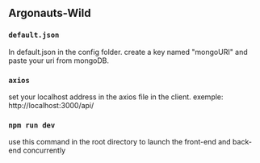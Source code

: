 

## Argonauts-Wild

### `default.json`

In default.json in the config folder. create a key named "mongoURI" and paste your uri from mongoDB.

### `axios`

set your localhost address in the axios file in the client. exemple: http://localhost:3000/api/

### `npm run dev`

use this command in the root directory to launch the front-end and back-end concurrently


